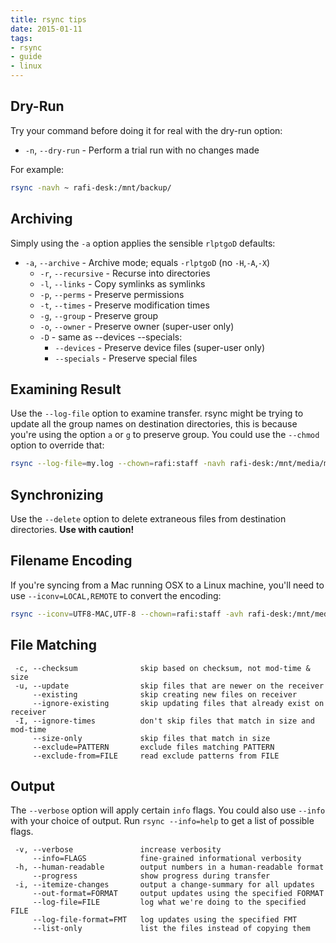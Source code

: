 ```yaml
---
title: rsync tips
date: 2015-01-11
tags:
- rsync
- guide
- linux
---
```


Dry-Run
---
Try your command before doing it for real with the dry-run option:
- `-n`, `--dry-run` - Perform a trial run with no changes made

For example:
```bash
rsync -navh ~ rafi-desk:/mnt/backup/
```

Archiving
---
Simply using the `-a` option applies the sensible `rlptgoD` defaults:

* `-a`, `--archive` - Archive mode; equals `-rlptgoD` (no `-H`,`-A`,`-X`)
  * `-r`, `--recursive` - Recurse into directories
  * `-l`, `--links` - Copy symlinks as symlinks
  * `-p`, `--perms` - Preserve permissions
  * `-t`, `--times` - Preserve modification times
  * `-g`, `--group` - Preserve group
  * `-o`, `--owner` - Preserve owner (super-user only)
  * `-D` - same as --devices --specials:
    * `--devices` - Preserve device files (super-user only)
    * `--specials` - Preserve special files

Examining Result
---
Use the `--log-file` option to examine transfer. rsync might be trying to update all
the group names on destination directories, this is because you're using the
option `a` or `g` to preserve group. You could use the `--chmod` option to
override that:
```bash
rsync --log-file=my.log --chown=rafi:staff -navh rafi-desk:/mnt/media/music/ Music/
```

Synchronizing
---
Use the `--delete` option to delete extraneous files from destination
directories. **Use with caution!**

Filename Encoding
---
If you're syncing from a Mac running OSX to a Linux machine, you'll need to use
`--iconv=LOCAL,REMOTE` to convert the encoding:
```bash
rsync --iconv=UTF8-MAC,UTF-8 --chown=rafi:staff -avh rafi-desk:/mnt/media/music/ Music/
```

## File Matching
```
 -c, --checksum              skip based on checksum, not mod-time & size
 -u, --update                skip files that are newer on the receiver
     --existing              skip creating new files on receiver
     --ignore-existing       skip updating files that already exist on receiver
 -I, --ignore-times          don't skip files that match in size and mod-time
     --size-only             skip files that match in size
     --exclude=PATTERN       exclude files matching PATTERN
     --exclude-from=FILE     read exclude patterns from FILE
```

## Output
The `--verbose` option will apply certain `info` flags. You could also
use `--info` with your choice of output. Run `rsync --info=help` to get
a list of possible flags.
```
 -v, --verbose               increase verbosity
     --info=FLAGS            fine-grained informational verbosity
 -h, --human-readable        output numbers in a human-readable format
     --progress              show progress during transfer
 -i, --itemize-changes       output a change-summary for all updates
     --out-format=FORMAT     output updates using the specified FORMAT
     --log-file=FILE         log what we're doing to the specified FILE
     --log-file-format=FMT   log updates using the specified FMT
     --list-only             list the files instead of copying them
```
